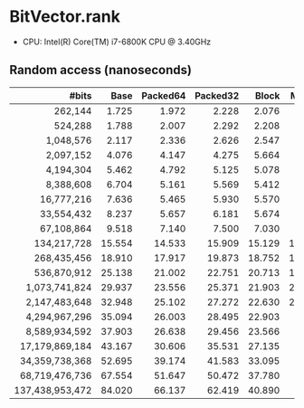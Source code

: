 # BitVector.rank

- CPU: Intel(R) Core(TM) i7-6800K CPU @ 3.40GHz

## Random access (nanoseconds)

#bits          |Base   |Packed64 |Packed32 |Block  |Marisa
--------------:|------:|--------:|--------:|------:|------:
262,144        |  1.725|    1.972|    2.228|  2.076|  8.126
524,288        |  1.788|    2.007|    2.292|  2.208|  8.138
1,048,576      |  2.117|    2.336|    2.626|  2.547|  8.133
2,097,152      |  4.076|    4.147|    4.275|  5.664|  8.305
4,194,304      |  5.462|    4.792|    5.125|  5.078|  8.566
8,388,608      |  6.704|    5.161|    5.569|  5.412|  8.611
16,777,216     |  7.636|    5.465|    5.930|  5.570|  8.641
33,554,432     |  8.237|    5.657|    6.181|  5.674|  8.662
67,108,864     |  9.518|    7.140|    7.500|  7.030|  9.248
134,217,728    | 15.554|   14.533|   15.909| 15.129| 13.940
268,435,456    | 18.910|   17.917|   19.873| 18.752| 16.842
536,870,912    | 25.138|   21.002|   22.751| 20.713| 19.961
1,073,741,824  | 29.937|   23.556|   25.371| 21.903| 23.014
2,147,483,648  | 32.948|   25.102|   27.272| 22.630| 24.866
4,294,967,296  | 35.094|   26.003|   28.495| 22.903|    N/A
8,589,934,592  | 37.903|   26.638|   29.456| 23.566|    N/A
17,179,869,184 | 43.167|   30.606|   35.531| 27.135|    N/A
34,359,738,368 | 52.695|   39.174|   41.583| 33.095|    N/A
68,719,476,736 | 67.554|   51.647|   50.472| 37.780|    N/A
137,438,953,472| 84.020|   66.137|   62.419| 40.890|    N/A
